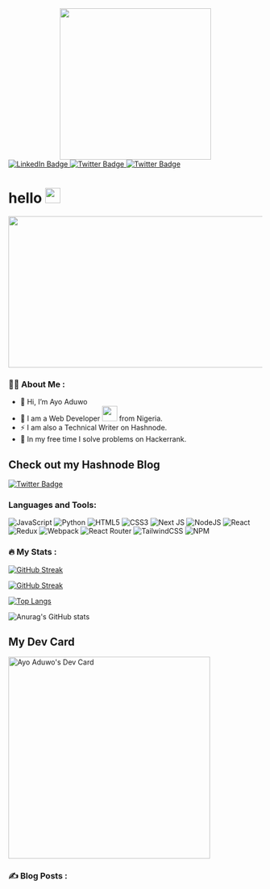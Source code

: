<div id="header" align="center">
  <img src="https://media.giphy.com/media/RbDKaczqWovIugyJmW/giphy.gif" width="300"/>
</div> 

<div id="badges">
  <a href="your-linkedin-URL">
    <img src="https://img.shields.io/badge/LinkedIn-blue?style=for-the-badge&logo=linkedin&logoColor=white" alt="LinkedIn Badge"/>
  </a>
  <a href="https://twitter.com/AyoAduwo">
    <img src="https://img.shields.io/badge/Twitter-blue?style=for-the-badge&logo=twitter&logoColor=white" alt="Twitter Badge"/>
  </a>
  
<!--     <a href="https://codingpastor.hashnode.dev">
    <img src="" alt="Hashnode Badge"/>
  </a> -->
   <a href="https://codingpastor.hashnode.dev">
    <img src="https://img.shields.io/badge/Hashnode-2962FF?style=for-the-badge&logo=hashnode&logoColor=white" alt="Twitter Badge"/>
  </a>
</div>

<img src="https://komarev.com/ghpvc/?username=AduwoAyooluwa&style=flat-square&color=blue" alt=""/>

<h1>
  hello
  <img src="https://media.giphy.com/media/hvRJCLFzcasrR4ia7z/giphy.gif" width="30px" height="30px"/>
</h1>

<div align="center">
  <img src="https://media.giphy.com/media/dWesBcTLavkZuG35MI/giphy.gif" width="600" height="300"/>
</div>

### :man_technologist: About Me :

- 👋 Hi, I’m Ayo Aduwo
- 🌱 I am a Web Developer <img src="https://media.giphy.com/media/WUlplcMpOCEmTGBtBW/giphy.gif" width="30"> from Nigeria.
- ⚡ I am also a Technical Writer on Hashnode.
- 🔭 In my free time I solve problems on Hackerrank.
## Check out my Hashnode Blog
   <a href="https://ayoaduwo.hashnode.dev">
    <img src="https://img.shields.io/badge/Hashnode-2962FF?style=for-the-badge&logo=hashnode&logoColor=white" alt="Twitter Badge"/>
  </a>



### Languages and Tools: 
![JavaScript](https://img.shields.io/badge/javascript-%23323330.svg?style=for-the-badge&logo=javascript&logoColor=%23F7DF1E)
![Python](https://img.shields.io/badge/python-3670A0?style=for-the-badge&logo=python&logoColor=ffdd54)
![HTML5](https://img.shields.io/badge/html5-%23E34F26.svg?style=for-the-badge&logo=html5&logoColor=white)
![CSS3](https://img.shields.io/badge/css3-%231572B6.svg?style=for-the-badge&logo=css3&logoColor=white)
![Next JS](https://img.shields.io/badge/Next-black?style=for-the-badge&logo=next.js&logoColor=white)
![NodeJS](https://img.shields.io/badge/node.js-6DA55F?style=for-the-badge&logo=node.js&logoColor=white)
![React](https://img.shields.io/badge/react-%2320232a.svg?style=for-the-badge&logo=react&logoColor=%2361DAFB)
![Redux](https://img.shields.io/badge/redux-%23593d88.svg?style=for-the-badge&logo=redux&logoColor=white)
![Webpack](https://img.shields.io/badge/webpack-%238DD6F9.svg?style=for-the-badge&logo=webpack&logoColor=black)
![React Router](https://img.shields.io/badge/React_Router-CA4245?style=for-the-badge&logo=react-router&logoColor=white)
![TailwindCSS](https://img.shields.io/badge/tailwindcss-%2338B2AC.svg?style=for-the-badge&logo=tailwind-css&logoColor=white)
![NPM](https://img.shields.io/badge/NPM-%23000000.svg?style=for-the-badge&logo=npm&logoColor=white)

### :fire: My Stats :

[![GitHub Streak](https://github-readme-streak-stats.herokuapp.com/?user=AduwoAyooluwa&theme=blueberry_duo)](https://git.io/streak-stats)

[![GitHub Streak](https://github-readme-streak-stats.herokuapp.com/?user=AduwoAyooluwa&theme=dark&background=000000)](https://git.io/streak-stats)

[![Top Langs](https://github-readme-stats.vercel.app/api/top-langs/?username=AduwoAyooluwa&layout=compact&theme=tokyonight)](https://github.com/anuraghazra/github-readme-stats)

![Anurag's GitHub stats](https://github-readme-stats.vercel.app/api?username=AduwoAyooluuwa&show_icons=true&theme=radical)

## My Dev Card
<a href="https://app.daily.dev/ayoaduwo"><img src="https://api.daily.dev/devcards/a79ce0bdf5f04deebd74763b2045c194.png?r=p4t" width="400" alt="Ayo Aduwo's Dev Card"/></a>

### :writing_hand: Blog Posts :
<!-- BLOG-POST-LIST:START -->
<!-- BLOG-POST-LIST:END -->
<!---
Aduwoayooluwa/Aduwoayooluwa is a ✨ special ✨ repository because its `README.md` (this file) appears on your GitHub profile.
You can click the Preview link to take a look at your changes.
--->
